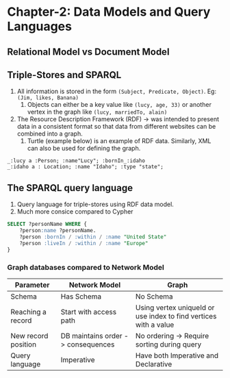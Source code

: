 # Chapter-2: Data Models and Query Languages

## Relational Model vs Document Model



## Triple-Stores and SPARQL

1. All information is stored in the form `(Subject, Predicate, Object)`. Eg: `(Jim, likes, Banana)`
   1. Objects can either be a key value like `(lucy, age, 33)` or another vertex in the graph like `(lucy, marriedTo, alain)`
2. The Resource Description Framework (RDF) -> was intended to present data in a consistent format so that data from different websites can be combined into a graph. 
   1. Turtle (example below) is an example of RDF data. Similarly, XML can also be used for defining the graph. 
```
_:lucy a :Person; :name"Lucy"; :bornIn_:idaho
_:idaho a : Location; :name "Idaho"; :type "state";
```

## The SPARQL query language
1. Query language for triple-stores using RDF data model. 
2. Much more consice compared to Cypher

```sql
SELECT ?personName WHERE {
    ?person:name ?personName.
    ?person :bornIn / :within / :name "United State"
    ?person :liveIn / :within / :name "Europe"
}
```
### Graph databases compared to Network Model

| Parameter | Network Model | Graph |
|----------|--------------|--------|
| Schema | Has Schema | No Schema|
| Reaching a record | Start with access path  | Using vertex uniqueId or use index to find vertices with a value |
| New record position | DB maintains order -> consequences | No ordering -> Require sorting during query|
| Query language| Imperative | Have both Imperative and Declarative | 
